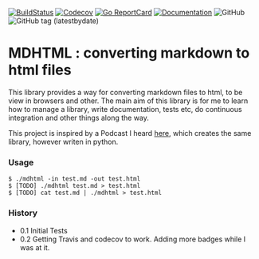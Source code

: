 [![BuildStatus](https://travis-ci.org/Yannick-S/mdhtml.svg?branch=master)](https://travis-ci.org/Yannick-S/mdhtml)
[![Codecov](https://img.shields.io/codecov/c/github/Yannick-S/mdhtml.svg)](https://codecov.io/github/Yannick-S/mdhtml?branch=master)
[![Go ReportCard](https://goreportcard.com/badge/github.com/Yannick-S/mdhtml)](https://goreportcard.com/report/github.com/Yannick-S/mdhtml)
[![Documentation](https://godoc.org/github.com/Yannick-S/mdhtml?status.svg)](http://godoc.org/github.com/Yannick-S/mdhtml)
![GitHub](https://img.shields.io/github/license/Yannick-S/mdhtml.svg)
![GitHub tag (latestbydate)](https://img.shields.io/github/tag-date/Yannick-S/mdhtml.svg)

# MDHTML : converting markdown to html files

This library provides a way for converting markdown files to html, to be view in
browsers and other. The main aim of this library is for me to learn how to
manage a library, write documentation, tests etc, do continuous integration and
other things along the way.

This project is inspired by a Podcast I heard
[here](https://testandcode.com/80), which creates the same library, however
writen in python.

### Usage

~~~
$ ./mdhtml -in test.md -out test.html
$ [TODO] ./mdhtml test.md > test.html 
$ [TODO] cat test.md | ./mdhtml > test.html
~~~

### History
* 0.1 Initial Tests
* 0.2 Getting Travis and codecov to work. Adding more badges while I was at it.
